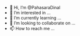 - 👋 Hi, I’m @PahasaraDinal
- 👀 I’m interested in ...
- 🌱 I’m currently learning ...
- 💞️ I’m looking to collaborate on ...
- 📫 How to reach me ...

<!---
PahasaraDinal/PahasaraDinal is a ✨ special ✨ repository because its `README.md` (this file) appears on your GitHub profile.
You can click the Preview link to take a look at your changes.
--->
